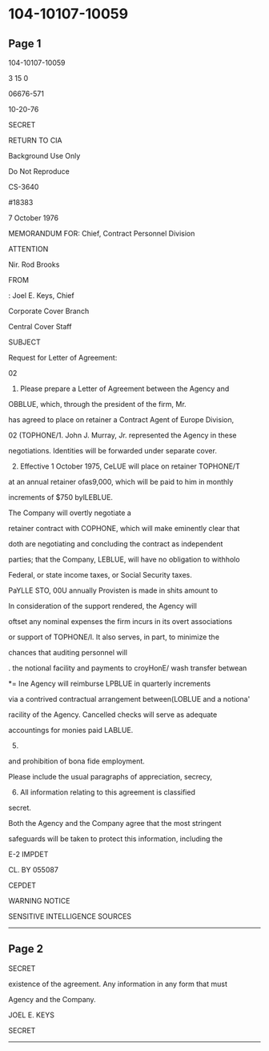 # 104-10107-10059

## Page 1

104-10107-10059

3 15 0

06676-571

10-20-76

SECRET

RETURN TO CIA

Background Use Only

Do Not Reproduce

CS-3640

#18383

7 October 1976

MEMORANDUM FOR: Chief, Contract Personnel Division

ATTENTION

Nir. Rod Brooks

FROM

: Joel E. Keys, Chief

Corporate Cover Branch

Central Cover Staff

SUBJECT

Request for Letter of Agreement:

02

1. Please prepare a Letter of Agreement between the Agency and

OBBLUE, which, through the president of the firm, Mr.

has agreed to place on retainer a Contract Agent of Europe Division,

02 (TOPHONE/1. John J. Murray, Jr. represented the Agency in these

negotiations. Identities will be forwarded under separate cover.

2. Effective 1 October 1975, CeLUE will place on retainer TOPHONE/T

at an annual retainer ofas9,000, which will be paid to him in monthly

increments of $750 bylLEBLUE.

The Company will overtly negotiate a

retainer contract with COPHONE, which will make eminently clear that

doth are negotiating and concluding the contract as independent

parties; that the Company, LEBLUE, will have no obligation to withholo

Federal, or state income taxes, or Social Security taxes.

PaYLLE STO, 00U annually Provisten is made in shits amount to

In consideration of the support rendered, the Agency will

oftset any nominal expenses the firm incurs in its overt associations

or support of TOPHONE/l. It also serves, in part, to minimize the

chances that auditing personnel will

. the notional facility and payments to croyHonE/ wash transfer betwean

*= Ine Agency will reimburse LPBLUE in quarterly increments

via a contrived contractual arrangement between(LOBLUE and a notiona'

racility of the Agency. Cancelled checks will serve as adequate

accountings for monies paid LABLUE.

5.

and prohibition of bona fide employment.

Please include the usual paragraphs of appreciation, secrecy,

6. All information relating to this agreement is classified

secret.

Both the Agency and the Company agree that the most stringent

safeguards will be taken to protect this information, including the

E-2 IMPDET

CL. BY 055087

CEPDET

WARNING NOTICE

SENSITIVE INTELLIGENCE SOURCES

---

## Page 2

SECRET

existence of the agreement. Any information in any form that must

Agency and the Company.

JOEL E. KEYS

SECRET

---

